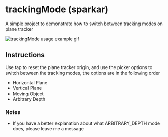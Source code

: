 # trackingMode (sparkar)
A simple project to demonstrate how to switch between tracking modes on plane tracker 

![trackingMode usage example gif](out.gif)

## Instructions

Use tap to reset the plane tracker origin, and use the picker options to switch between the tracking modes, the options are in the following order
* Horizontal Plane 
* Vertical Plane 
* Moving Object 
* Arbitrary Depth

### Notes

* If you have a better explanation about what ARBITRARY_DEPTH mode does, please leave me a message